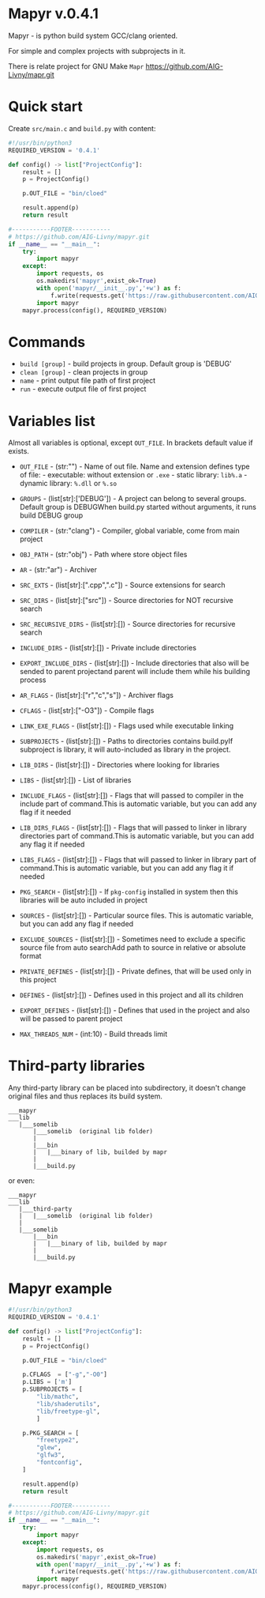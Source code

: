 # Mapyr v.0.4.1

Mapyr - is python build system GCC/clang oriented. 

For simple and complex projects with subprojects in it. 

There is relate project for GNU Make `Mapr` https://github.com/AIG-Livny/mapr.git

# Quick start
Create `src/main.c` and `build.py` with content:
```py
#!/usr/bin/python3
REQUIRED_VERSION = '0.4.1'

def config() -> list["ProjectConfig"]:
    result = []
    p = ProjectConfig()

    p.OUT_FILE = "bin/cloed"

    result.append(p)
    return result

#-----------FOOTER-----------
# https://github.com/AIG-Livny/mapyr.git
if __name__ == "__main__": 
    try:
        import mapyr
    except:
        import requests, os
        os.makedirs('mapyr',exist_ok=True)
        with open('mapyr/__init__.py','+w') as f:
            f.write(requests.get('https://raw.githubusercontent.com/AIG-Livny/mapyr/master/__init__.py').text)
        import mapyr
    mapyr.process(config(), REQUIRED_VERSION)
```
# Commands
- `build [group]` - build projects in group. Default group is 'DEBUG'
- `clean [group]` - clean projects in group
- `name` - print output file path of first project
- `run` - execute output file of first project

# Variables list
Almost all variables is optional, except `OUT_FILE`. In brackets default value if exists.

[//]: <start_of_varlist>

- `OUT_FILE` - (str:"") - Name of out file. Name and extension defines type of file:    - executable: without extension or `.exe`    - static library:	`lib%.a`    - dynamic library:	`%.dll` or `%.so`

- `GROUPS` - (list[str]:['DEBUG']) - A project can belong to several groups. Default group is DEBUGWhen build.py started without arguments, it runs build DEBUG group

- `COMPILER` - (str:"clang") - Compiler, global variable, come from main project

- `OBJ_PATH` - (str:"obj") - Path where store object files

- `AR` - (str:"ar") - Archiver

- `SRC_EXTS` - (list[str]:[".cpp",".c"]) - Source extensions for search

- `SRC_DIRS` - (list[str]:["src"]) - Source directories for NOT recursive search

- `SRC_RECURSIVE_DIRS` - (list[str]:[]) - Source directories for recursive search

- `INCLUDE_DIRS` - (list[str]:[]) - Private include directories

- `EXPORT_INCLUDE_DIRS` - (list[str]:[]) - Include directories that also will be sended to parent projectand parent will include them while his building process

- `AR_FLAGS` - (list[str]:["r","c","s"]) - Archiver flags

- `CFLAGS` - (list[str]:["-O3"]) - Compile flags

- `LINK_EXE_FLAGS` - (list[str]:[]) - Flags used while executable linking

- `SUBPROJECTS` - (list[str]:[]) - Paths to directories contains build.pyIf subproject is library, it will auto-included as library in the project.

- `LIB_DIRS` - (list[str]:[]) - Directories where looking for libraries

- `LIBS` - (list[str]:[]) - List of libraries

- `INCLUDE_FLAGS` - (list[str]:[]) - Flags that will passed to compiler in the include part of command.This is automatic variable, but you can add any flag if it needed

- `LIB_DIRS_FLAGS` - (list[str]:[]) - Flags that will passed to linker in library directories part of command.This is automatic variable, but you can add any flag it if needed

- `LIBS_FLAGS` - (list[str]:[]) - Flags that will passed to linker in library part of command.This is automatic variable, but you can add any flag it if needed

- `PKG_SEARCH` - (list[str]:[]) - If `pkg-config` installed in system then this libraries will be auto included in project

- `SOURCES` - (list[str]:[]) - Particular source files. This is automatic variable, but you can add any flag if needed

- `EXCLUDE_SOURCES` - (list[str]:[]) - Sometimes need to exclude a specific source file from auto searchAdd path to source in relative or absolute format

- `PRIVATE_DEFINES` - (list[str]:[]) - Private defines, that will be used only in this project

- `DEFINES` - (list[str]:[]) - Defines used in this project and all its children

- `EXPORT_DEFINES` - (list[str]:[]) - Defines that used in the project and also will be passed to parent project

- `MAX_THREADS_NUM` - (int:10) - Build threads limit

[//]: <end_of_varlist>

# Third-party libraries
Any third-party library can be placed into subdirectory, it doesn't change original files and thus replaces its build system.
```
___mapyr
___lib
   |___somelib
       |___somelib  (original lib folder)
       |
       |___bin
       |   |___binary of lib, builded by mapr
       |
       |___build.py
``` 
or even:
```
___mapyr
___lib
   |___third-party
   |   |___somelib  (original lib folder)
   |
   |___somelib 
       |___bin
       |   |___binary of lib, builded by mapr
       |
       |___build.py
```

# Mapyr example

```py
#!/usr/bin/python3
REQUIRED_VERSION = '0.4.1'

def config() -> list["ProjectConfig"]:
    result = []
    p = ProjectConfig()

    p.OUT_FILE = "bin/cloed"

    p.CFLAGS  = ["-g","-O0"]
    p.LIBS = ['m']
    p.SUBPROJECTS = [
        "lib/mathc",
        "lib/shaderutils",
        "lib/freetype-gl",
        ]

    p.PKG_SEARCH = [
        "freetype2",
        "glew",
        "glfw3",
        "fontconfig",
    ]

    result.append(p)
    return result

#-----------FOOTER-----------
# https://github.com/AIG-Livny/mapyr.git
if __name__ == "__main__": 
    try:
        import mapyr
    except:
        import requests, os
        os.makedirs('mapyr',exist_ok=True)
        with open('mapyr/__init__.py','+w') as f:
            f.write(requests.get('https://raw.githubusercontent.com/AIG-Livny/mapyr/master/__init__.py').text)
        import mapyr
    mapyr.process(config(), REQUIRED_VERSION)
```